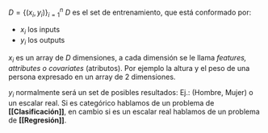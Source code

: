 $D=\{(x_{i},y_{i})\}^n_{i=1}$ 
$D$ es el set de entrenamiento, que está conformado por:
- $x_{i}$ los inputs
- $y_{i}$ los outputs

$x_{i}$ es un array de *D* dimensiones, a cada dimensión se le llama *features, attributes o covariates* (atributos).
Por ejemplo la altura y el peso de una persona expresado en un array de 2 dimensiones.

$y_{i}$ normalmente será un set de posibles resultados: Ej.: (Hombre, Mujer) o un escalar real.
Si es categórico hablamos de un problema de **[[Clasificación]]**, en cambio si es un escalar real hablamos de un problema de **[[Regresión]]**.